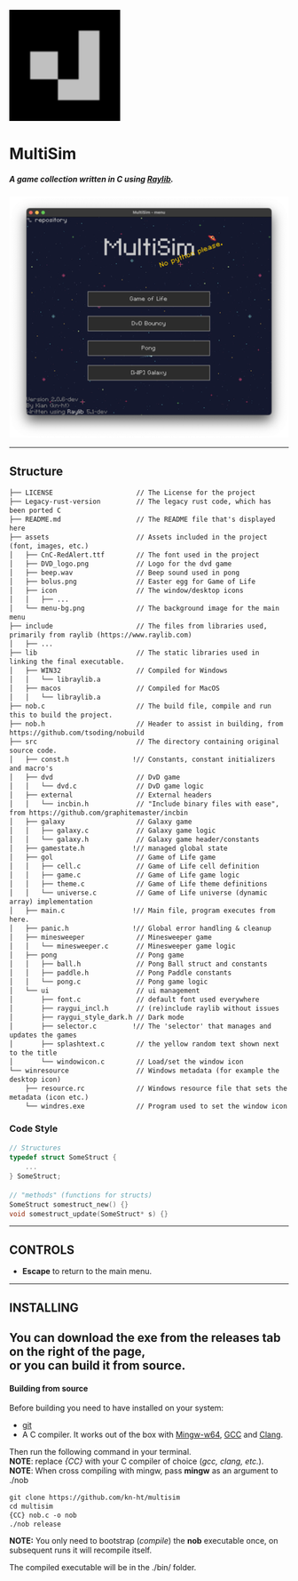<img src="assets/icon/icon-big.png" width="200" height="200"></img>
# MultiSim  
##### *A game collection written in C using [Raylib](https://raylib.com)*.  

<img src="assets/showcase-1.png"></img>

---
## Structure  
```
├── LICENSE                     // The License for the project  
├── Legacy-rust-version         // The legacy rust code, which has been ported C
├── README.md                   // The README file that's displayed here  
├── assets                      // Assets included in the project (font, images, etc.)  
│   ├── CnC-RedAlert.ttf        // The font used in the project
│   ├── DVD_logo.png            // Logo for the dvd game
│   ├── beep.wav                // Beep sound used in pong
│   ├── bolus.png               // Easter egg for Game of Life
│   ├── icon                    // The window/desktop icons 
│   │   ├── ...  
│   └── menu-bg.png             // The background image for the main menu
├── include                     // The files from libraries used, primarily from raylib (https://www.raylib.com)
│   ├── ...  
├── lib                         // The static libraries used in linking the final executable.
│   ├── WIN32                   // Compiled for Windows
│   │   └── libraylib.a  
│   ├── macos                   // Compiled for MacOS
│   │   └── libraylib.a  
├── nob.c                       // The build file, compile and run this to build the project.
├── nob.h                       // Header to assist in building, from https://github.com/tsoding/nobuild
├── src                         // The directory containing original source code.
│   ├── const.h                !// Constants, constant initializers and macro's
│   ├── dvd                     // DvD game
│   │   └── dvd.c               // DvD game logic  
│   ├── external                // External headers
│   │   └── incbin.h            // "Include binary files with ease", from https://github.com/graphitemaster/incbin
│   ├── galaxy                  // Galaxy game
│   │   ├── galaxy.c            // Galaxy game logic
│   │   └── galaxy.h            // Galaxy game header/constants
│   ├── gamestate.h            !// managed global state
│   ├── gol                     // Game of Life game
│   │   ├── cell.c              // Game of Life cell definition
│   │   ├── game.c              // Game of Life game logic
│   │   ├── theme.c             // Game of Life theme definitions
│   │   └── universe.c          // Game of Life universe (dynamic array) implementation
│   ├── main.c                 !// Main file, program executes from here.
│   ├── panic.h                !// Global error handling & cleanup
│   ├── minesweeper             // Minesweeper game
│   │   └── minesweeper.c       // Minesweeper game logic
│   ├── pong                    // Pong game
│   │   ├── ball.h              // Pong Ball struct and constants 
│   │   ├── paddle.h            // Pong Paddle constants
│   │   └── pong.c              // Pong game logic
│   └── ui                      // ui management
│       ├── font.c              // default font used everywhere
│       ├── raygui_incl.h       // (re)include raylib without issues
│       ├── raygui_style_dark.h // Dark mode
│       ├── selector.c         !// The 'selector' that manages and updates the games
│       ├── splashtext.c        // the yellow random text shown next to the title
│       └── windowicon.c        // Load/set the window icon
└── winresource                 // Windows metadata (for example the desktop icon)
    ├── resource.rc             // Windows resource file that sets the metadata (icon etc.)
    └── windres.exe             // Program used to set the window icon
```

### Code Style  
```C
// Structures
typedef struct SomeStruct {
    ...
} SomeStruct;

// "methods" (functions for structs)
SomeStruct somestruct_new() {}
void somestruct_update(SomeStruct* s) {}
```
---
## CONTROLS
- **Escape** to return to the main menu.
---
## INSTALLING  
You can download the exe from the releases tab on the right of the page,  
or you can **build it from source**.  
---
#### Building from source
Before building you need to have installed on your system:  
- [git](https://git-scm.com/book/en/v2/Getting-Started-The-Command-Line)  
- A C compiler. It works out of the box with [Mingw-w64](https://www.mingw-w64.org/), [GCC](https://gcc.gnu.org/) and [Clang](https://clang.llvm.org/).  

Then run the following command in your terminal.  
**NOTE**: replace *{CC}* with your C compiler of choice (*gcc, clang, etc.*).  
**NOTE**: When cross compiling with mingw, pass **mingw** as an argument to ./nob  
```
git clone https://github.com/kn-ht/multisim
cd multisim
{CC} nob.c -o nob
./nob release
```

**NOTE:** You only need to bootstrap (_compile_) the **nob** executable once, on subsequent runs it will recompile itself.

The compiled executable will be in the ./bin/ folder.
 
